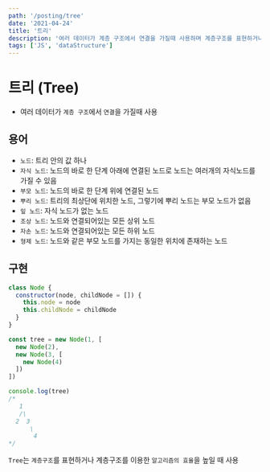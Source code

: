 ```yaml
---
path: '/posting/tree'
date: '2021-04-24'
title: '트리'
description: '여러 데이터가 계층 구조에서 연결을 가질때 사용하며 계층구조를 표현하거나 계층구조를 이용한 알고리즘의 효율을 높일 때 사용'
tags: ['JS', 'dataStructure']
---
```


# 트리 (Tree)

- 여러 데이터가 `계층 구조`에서 `연결`을 가질때 사용

## 용어

- `노드`: 트리 안의 값 하나
- `자식 노드`: 노드의 바로 한 단계 아래에 연결된 노드로 노드는 여러개의 자식노드를 가질 수 있음
- `부모 노드`: 노드의 바로 한 단계 위에 연결된 노드
- `뿌리 노드`: 트리의 최상단에 위치한 노드, 그렇기에 뿌리 노드는 부모 노드가 없음
- `잎 노드`: 자식 노드가 없는 노드
- `조상 노드`: 노드와 연결되어있는 모든 상위 노드
- `자손 노드`: 노드와 연결되어있는 모든 하위 노드
- `형제 노드`: 노드와 같은 부모 노드를 가지는 동일한 위치에 존재하는 노드

## 구현
```javascript
class Node {
  constructor(node, childNode = []) {
    this.node = node
    this.childNode = childNode
  }
}

const tree = new Node(1, [
  new Node(2),
  new Node(3, [
    new Node(4)
  ])
])

console.log(tree)
/*
   1
   /\
  2  3
      \
       4
*/
```

`Tree`는 `계층구조`를 표현하거나 계층구조를 이용한 `알고리즘의 효율`을 높일 때 사용
